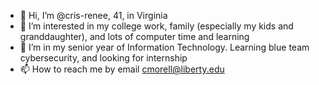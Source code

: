 - 👋 Hi, I’m @cris-renee, 41, in Virginia
- 👀 I’m interested in my college work, family (especially my kids and granddaughter), and lots of computer time and learning
- 🌱 I’m in my senior year of Information Technology. Learning blue team cybersecurity, and looking for internship
- 📫 How to reach me by email cmorell@liberty.edu

<!---
cris-renee/cris-renee is a ✨ special ✨ repository because its `README.md` (this file) appears on your GitHub profile.
You can click the Preview link to take a look at your changes.
--->
